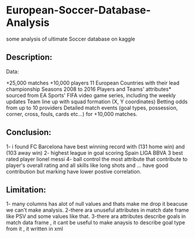 # European-Soccer-Database-Analysis
some analysis of  ultimate Soccer database on kaggle 
## Description:
Data:

+25,000 matches
+10,000 players
11 European Countries with their lead championship
Seasons 2008 to 2016
Players and Teams' attributes* sourced from EA Sports' FIFA video game series, including the weekly updates
Team line up with squad formation (X, Y coordinates)
Betting odds from up to 10 providers
Detailed match events (goal types, possession, corner, cross, fouls, cards etc…) for +10,000 matches.

## Conclusion:
1- i found FC Barcelona have best winning record with (131 home win) and (103 away win)
2- highest league in goal scoring Spain LIGA BBVA
3 best rated player lionel messi
4- ball control the most attribute that contribute to player's overall rating and all skills like long shots and ... have good contribution but marking have lower postive correlation.

## Limitation:

1- many columns has alot of null values and thats make me drop it beacuse we can't make analysis.
2-there ara unuseful attributes in match date frame like PSV and some values like that.
3-there ara attributes describe goals in match data frame , it cant be useful to make anaysis to describe goal type from it , it written in xml 